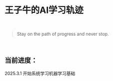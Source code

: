 # 王子牛的AI学习轨迹

<div align="center">
    <br>
</div>

>Stay on the path of progress and never stop.
<div align="center">
    <br>
</div>

## 当前进度：
2025.3.1 开始系统学习机器学习基础
 


